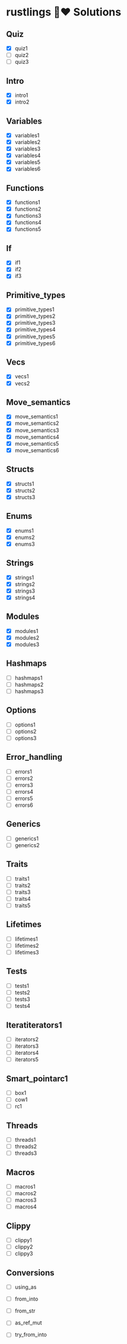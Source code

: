 # rustlings 🦀❤️ Solutions

## Quiz
- [X] quiz1
- [ ] quiz2
- [ ] quiz3

## Intro
- [x] intro1
- [x] intro2

## Variables
- [x] variables1
- [x] variables2
- [x] variables3
- [x] variables4
- [x] variables5
- [x] variables6

## Functions
- [X] functions1
- [X] functions2
- [X] functions3
- [X] functions4
- [X] functions5

## If
- [X] if1
- [X] if2
- [X] if3

## Primitive_types
- [X] primitive_types1
- [X] primitive_types2
- [X] primitive_types3
- [X] primitive_types4
- [X] primitive_types5
- [X] primitive_types6

## Vecs
- [X] vecs1
- [X] vecs2

## Move_semantics
- [X] move_semantics1
- [X] move_semantics2
- [X] move_semantics3
- [X] move_semantics4
- [X] move_semantics5
- [X] move_semantics6

## Structs
- [X] structs1
- [X] structs2
- [X] structs3

## Enums
- [X] enums1
- [X] enums2
- [X] enums3

## Strings
- [X] strings1
- [X] strings2
- [X] strings3
- [X] strings4

## Modules
- [X] modules1
- [X] modules2
- [X] modules3

## Hashmaps
- [ ] hashmaps1
- [ ] hashmaps2
- [ ] hashmaps3

## Options
- [ ] options1
- [ ] options2
- [ ] options3

## Error_handling
- [ ] errors1
- [ ] errors2
- [ ] errors3
- [ ] errors4
- [ ] errors5
- [ ] errors6

## Generics
- [ ] generics1
- [ ] generics2

## Traits
- [ ] traits1
- [ ] traits2
- [ ] traits3
- [ ] traits4
- [ ] traits5

## Lifetimes
- [ ] lifetimes1
- [ ] lifetimes2
- [ ] lifetimes3

## Tests
- [ ] tests1
- [ ] tests2
- [ ] tests3
- [ ] tests4

## Iteratiterators1
- [ ] iterators2
- [ ] iterators3
- [ ] iterators4
- [ ] iterators5

## Smart_pointarc1
- [ ] box1
- [ ] cow1
- [ ] rc1

## Threads
- [ ] threads1
- [ ] threads2
- [ ] threads3

## Macros
- [ ] macros1
- [ ] macros2
- [ ] macros3
- [ ] macros4

## Clippy
- [ ] clippy1
- [ ] clippy2
- [ ] clippy3

## Conversions
- [ ] using_as
- [ ] from_into
- [ ] from_str
- [ ] as_ref_mut
- [ ] try_from_into

